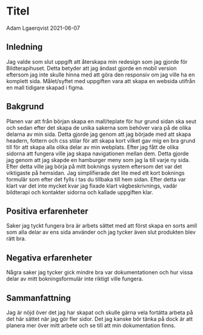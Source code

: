 # Titel

Adam Lgaerqvist 2021-06-07

## Inledning

Jag valde som slut uppgift att återskapa min redesign som jag gjorde för Bildterapihuset. Detta betyder att jag ändast gjorde en mobil version eftersom jag inte skulle hinna med att göra den responsiv om jag ville ha en komplett sida. Målet/syftet med uppgiften vara att skapa en websida utifrån en mall tidigare skapad i figma.

## Bakgrund

Planen var att från början skapa en mall/teplate för hur grund sidan ska seut och sedan efter det skapa de unika sakerna som behöver vara på de olika delarna av min sida. Detta gjorde jag genom att jag började med att skapa headern, fottern och css stilar för att skapa kort vilket gav mig en bra grund till för att skapa alla olika delar av min webplats. Efter jag fått de olika sidorna att fungera ville jag skapa navigationen mellan dem. Detta gjorde jag genom att jag skapde en hamburger meny som jag la till varje ny sida. Efter detta ville jag börja på mitt boknings system eftersom det var det viktigaste på hemsidan. Jag simplifierade det lite med ett kort boknings formulär som efter det fylls i tas du tillbaka till hem sidan. Efter detta var klart var det inte mycket kvar jag fixade klart vägbeskrivnings, vadär bildterapi och kontakter sidorna och kallade uppgiften klar.

## Positiva erfarenheter

Saker jag tyckt fungera bra är arbets sättet med att först skapa en sorts amll som alla delar av ens sida använder och jag tycker även slut produkten blev rätt bra.

## Negativa erfarenheter

Några saker jag tycker gick mindre bra var dokumentationen och hur vissa delar av mitt bokningsformulär inte riktigt ville fungera.

## Sammanfattning

Jag är nöjd över det jag har skapat och skulle gärna vela fortätta arbeta på det här sättet när jag gör fler sidor. Det jag kanske bör tänka på dock är att planera mer över mitt arbete och se till att min dokumentation finns.